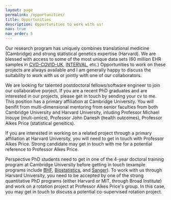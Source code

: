 ```yaml
---
layout: page
permalink: /opportunities/
title: Opportunities
description: Opportunities to work with us!
nav: true
nav_order: 5
---
```


Our research program has uniquely combines translational medicine (Cambridge) and strong statistical genetics expertise (Harvard). We are blessed with access to some of the most unique data sets (60 million EHR samples in [CVD-COVID-UK](https://www.hdruk.ac.uk/projects/cvd-covid-uk-project/), [INTERVAL](https://www.intervalstudy.org.uk), etc.) Opportunities to work on these projects are always available and I am generally happy to discuss the suitability to work with us or jointly with one of our collaborators.

We are looking for talented postdoctoral fellows/software engineer to join our collaborative porject. If you are a recent PhD graduates and are interested in our projects, please get in touch by sending your cv to me. This position has a primary affiliation at Cambridge University. <!-- We could guarantee a global talent visa for international scholars and argue for a reasonable increase of the salary, depending on the experiences.--> You will benifit from multi-dimensional mentoring from senior faculties from both Cambridge University and Harvard University, inluding Professor Michael Inouye (mult-omics), Professor John Danesh (health outcomes), Professor Alkes Price (statistical geneitics).  

If you are interested in working on a related project through a primary affiliation at Harvard University, you will need to get in touch with Professor Alkes Price. Strong candidate may get in touch with me for a potential reference to Professor Alkes Price.   

Perspective PhD students need to get in one of the 4-year doctoral training program at Cambridge University before getting in touch (example programs include [BHF](https://www.cardiovascular.cam.ac.uk/students/prospective/phd-bhfcardio), [Biostatistics](https://www.postgraduate.study.cam.ac.uk/courses/directory/cvbupdbst), and [Sanger](https://www.sanger.ac.uk/about/study/phd-programmes/4-year-phd-programme/)). To work with us through Harvard University, you need to be accepted by one of the strong quantitative PhD programs (either Harvard or MIT, through Broad Institute) and work on a rotation project at Professor Alkes Price's group. In this case, you may get in touch to discuss a potential co-supervised rotation project.